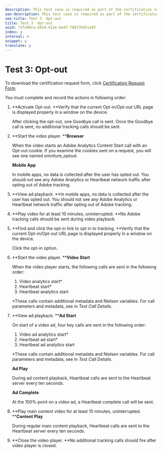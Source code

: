 ```yaml
---
description: This test case is required as part of the certification request form and validates mobile interruption behavior.
seo-description: This test case is required as part of the certification request form and validates mobile interruption behavior.
seo-title: Test 3  Opt-out
title: Test 3  Opt-out
uuid: 72fe88ca-641d-412e-be47-78817b451a93
index: y
internal: n
snippet: y
translate: y
---
```


# Test 3: Opt-out

To download the certification request form, click [ Certification Request Form](nielsen_cert_request.docx). 

You must complete and record the actions in following order: 


1. **Activate Opt-out. **Verify that the current Opt-in/Opt-out URL page is displayed properly in a window on the device. 

   After clicking the opt-out, one Goodbye call is sent. Once the Goodbye call is sent, no additional tracking calls should be sent. 

1. **Start the video player. ****Browser** 

   When the video starts an Adobe Analytics Content Start call with an Opt-out cookie. If you examine the cookies sent on a request, you will see one named omniture_optout. 

   **Mobile App** 

   In mobile apps, no data is collected after the user has opted out. You should not see any Adobe Analytics or Heartbeat network traffic after opting out of Adobe tracking. 

1. **View ad playback. **In mobile apps, no data is collected after the user has opted out. You should not see any Adobe Analytics or Heartbeat network traffic after opting out of Adobe tracking. 

1. **Play video for at least 10 minutes, uninterrupted. **No Adobe tracking calls should be sent during video playback. 

1. **Find and click the opt-in link to opt in to tracking. **Verify that the current Opt-in/Opt-out URL page is displayed properly in a window on the device. 

   Click the opt-in option. 

1. **Start the video player. ****Video Start**

   When the video player starts, the following calls are sent in the following order: 


    1. Video analytics start*
    1. Heartbeat start*
    1. Heartbeat analytics start


   *These calls contain additional metadata and Nielsen variables. For call parameters and metadata, see [](../validation/c_vhl_test-call-details.md#section_qts_xff_f2b) in *Test Call Details*.

1. **View ad playback. ****Ad Start** 

   On start of a video ad, four key calls are sent in the following order: 


    1. Video ad analytics start*
    1. Heartbeat ad start*
    1. Heartbeat ad analytics start


   *These calls contain additional metadata and Nielsen variables. For call parameters and metadata, see [](../validation/c_vhl_test-call-details.md#section_wz3_yff_f2b) in *Test Call Details*.

   **Ad Play** 

   During ad content playback, Heartbeat calls are sent to the Heartbeat server every ten seconds. 

   **Ad Complete** 

   At the 100% point on a video ad, a Heartbeat complete call will be sent. 

1. **Play main content video for at least 10 minutes, uninterrupted. ****Content Play** 

   During regular main content playback, Heartbeat calls are sent to the Heartbeat server every ten seconds. 

1. **Close the video player. **No additional tracking calls should fire after video player is closed. 


